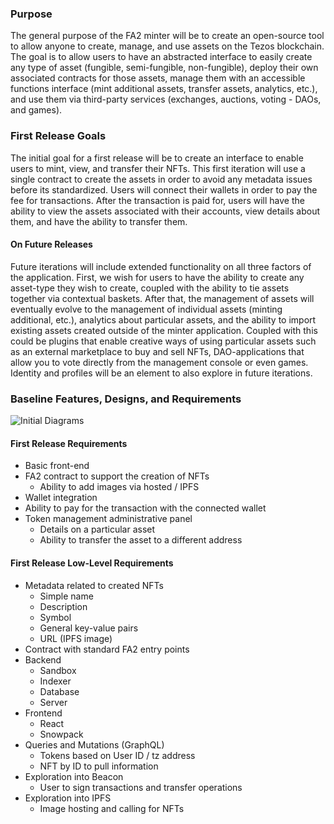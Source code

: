 ### Purpose
The general purpose of the FA2 minter will be to create 
an open-source tool to allow anyone to create, manage, and 
use assets on the Tezos blockchain. The goal is to allow 
users to have an abstracted interface to easily create 
any type of asset (fungible, semi-fungible, non-fungible), 
deploy their own associated contracts for those assets, 
manage them with an accessible functions interface (mint 
additional assets, transfer assets, analytics, etc.), and 
use them via third-party services (exchanges, auctions, 
voting - DAOs, and games). 

### First Release Goals

The initial goal for a first release will be to create an 
interface to enable users to mint, view, and transfer their 
NFTs. This first iteration will use a single contract to 
create the assets in order to avoid any metadata issues 
before its standardized. Users will connect their wallets 
in order to pay the fee for transactions. After the transaction 
is paid for, users will have the ability to view the assets 
associated with their accounts, view details about them, 
and have the ability to transfer them. 

#### On Future Releases 

Future iterations will include extended functionality 
on all three factors of the application. First, we wish
for users to have the ability to create any asset-type 
they wish to create, coupled with the ability to tie 
assets together via contextual baskets. After that, 
the management of assets will eventually evolve to 
the management of individual assets (minting additional, 
etc.), analytics about particular assets, and the ability 
to import existing assets created outside of the minter 
application. Coupled with this could be plugins that 
enable creative ways of using particular assets such 
as an external marketplace to buy and sell NFTs, 
DAO-applications that allow you to vote directly from the 
management console or even games. Identity and profiles 
will be an element to also explore in future iterations. 


### Baseline Features, Designs, and Requirements

<img src="https://i.imgur.com/sggu3XJ.png"
     alt="Initial Diagrams"> 
     
#### First Release Requirements 
- Basic front-end
- FA2 contract to support the creation of NFTs 
  - Ability to add images via hosted / IPFS
- Wallet integration
- Ability to pay for the transaction with the connected wallet
- Token management administrative panel 
  - Details on a particular asset
  - Ability to transfer the asset to a different address
  
#### First Release Low-Level Requirements 
- Metadata related to created NFTs
     - Simple name
     - Description
     - Symbol
     - General key-value pairs
     - URL (IPFS image)
- Contract with standard FA2 entry points
- Backend 
     - Sandbox
     - Indexer
     - Database 
     - Server
- Frontend
     - React
     - Snowpack
- Queries and Mutations (GraphQL)
     - Tokens based on User ID / tz address
     - NFT by ID to pull information
- Exploration into Beacon 
     - User to sign transactions and transfer operations
- Exploration into IPFS
     - Image hosting and calling for NFTs
  
